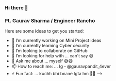 ### Hi there 👋
### Pt. Gaurav Sharma / Engineer Rancho



Here are some ideas to get you started:

- 🔭 I’m currently working on Mini Project ideas 
- 🌱 I’m currently learning Cyber cecurity 
- 👯 I’m looking to collaborate on GitHub
- 🤔 I’m looking for help with ... can't say 😅
- 💬 Ask me about ... myself 😅😅
- 📫 How to reach me: ... Ig - @gauravpandit_4ever
- ⚡ Fun fact: ... kuchh bhi bnane lgta hm 🤣🤣
-->
